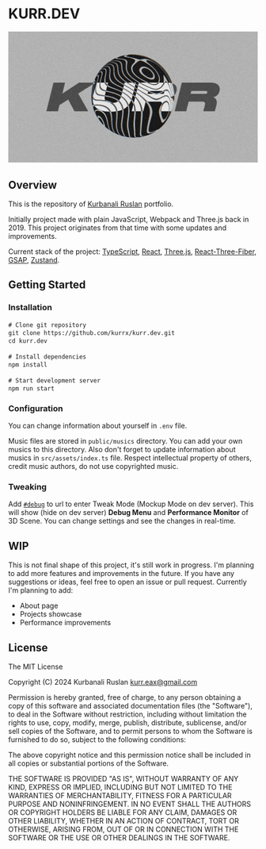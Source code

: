 # KURR.DEV

![Banner](https://github.com/kurrx/kurr.dev/blob/main/public/banner.jpg?raw=true)

## Overview

This is the repository of [Kurbanali Ruslan](https://kurr.dev) portfolio.

Initially project made with plain JavaScript, Webpack and Three.js back in 2019. This project originates from that time with some updates and improvements.

Current stack of the project: [TypeScript](https://typescriptlang.org), [React](https://react.dev/), [Three.js](https://threejs.org/), [React-Three-Fiber](https://docs.pmnd.rs/react-three-fiber/getting-started/introduction), [GSAP](https://gsap.com/), [Zustand](https://docs.pmnd.rs/zustand/getting-started/introduction).

## Getting Started

### Installation

```shell
# Clone git repository
git clone https://github.com/kurrx/kurr.dev.git
cd kurr.dev

# Install dependencies
npm install

# Start development server
npm run start
```

### Configuration

You can change information about yourself in `.env` file.

Music files are stored in `public/musics` directory. You can add your own musics to this directory. Also don't forget to update information about musics in `src/assets/index.ts` file. Respect intellectual property of others, credit music authors, do not use copyrighted music.

### Tweaking

Add [`#debug`](https://kurr.dev#debug) to url to enter Tweak Mode (Mockup Mode on dev server). This will show (hide on dev server) **Debug Menu** and **Performance Monitor** of 3D Scene. You can change settings and see the changes in real-time.

## WIP

This is not final shape of this project, it's still work in progress. I'm planning to add more features and improvements in the future. If you have any suggestions or ideas, feel free to open an issue or pull request. Currently I'm planning to add:

- About page
- Projects showcase
- Performance improvements

## License

The MIT License

Copyright (C) 2024 Kurbanali Ruslan <kurr.eax@gmail.com>

Permission is hereby granted, free of charge, to any person obtaining a copy of
this software and associated documentation files (the "Software"), to deal in
the Software without restriction, including without limitation the rights to
use, copy, modify, merge, publish, distribute, sublicense, and/or sell copies
of the Software, and to permit persons to whom the Software is furnished to do
so, subject to the following conditions:

The above copyright notice and this permission notice shall be included in all
copies or substantial portions of the Software.

THE SOFTWARE IS PROVIDED "AS IS", WITHOUT WARRANTY OF ANY KIND, EXPRESS OR
IMPLIED, INCLUDING BUT NOT LIMITED TO THE WARRANTIES OF MERCHANTABILITY,
FITNESS FOR A PARTICULAR PURPOSE AND NONINFRINGEMENT. IN NO EVENT SHALL THE
AUTHORS OR COPYRIGHT HOLDERS BE LIABLE FOR ANY CLAIM, DAMAGES OR OTHER
LIABILITY, WHETHER IN AN ACTION OF CONTRACT, TORT OR OTHERWISE, ARISING FROM,
OUT OF OR IN CONNECTION WITH THE SOFTWARE OR THE USE OR OTHER DEALINGS IN THE
SOFTWARE.

